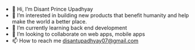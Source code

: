 - 👋 Hi, I’m Disant Prince Upadhyay
- 👀 I’m interested in building new products that benefit humanity and help make the world a better place.
- 🌱 I’m currently learning back end development
- 💞️ I’m looking to collaborate on web apps, mobile apps
- 📫 How to reach me disantupadhyay07@gmail.com 

<!---
PrinceDisant/PrinceDisant is a ✨ special ✨ repository because its `README.md` (this file) appears on your GitHub profile.
You can click the Preview link to take a look at your changes.
--->

